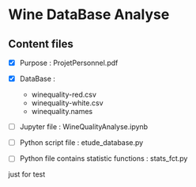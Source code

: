 # Wine DataBase Analyse

## Content files
- [x] Purpose : ProjetPersonnel.pdf
- [x] DataBase :
  - winequality-red.csv
  - winequality-white.csv
  - winequality.names
- [ ] Jupyter file : WineQualityAnalyse.ipynb
- [ ] Python script file : etude_database.py
- [ ] Python file contains statistic functions : stats_fct.py


just for test
